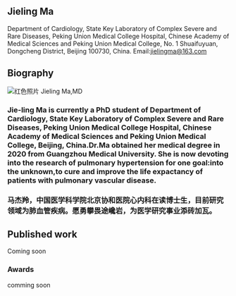 ## Jieling Ma
Department of Cardiology, State Key Laboratory of Complex Severe and Rare Diseases, Peking Union Medical College Hospital, Chinese Academy of Medical Sciences and Peking Union Medical College, No. 1 Shuaifuyuan, Dongcheng District, Beijing 100730, China.
 Email:jielingma@163.com


## **Biography**

![红色照片](https://user-images.githubusercontent.com/101517187/158111536-cad22c37-7b9f-4b80-90e6-20bf26b638f9.jpg)
Jieling Ma,MD

### Jie-ling Ma is currently a PhD student of Department of Cardiology, State Key Laboratory of Complex Severe and Rare Diseases, Peking Union Medical College Hospital, Chinese Academy of Medical Sciences and Peking Union Medical College, Beijing, China.Dr.Ma obtained her medical degree in 2020 from Guangzhou Medical University. She is now devoting into the research of pulmonary hypertension for one goal:into the unknown,to cure and improve the life expactancy of patients with pulmonary vascular disease. 
### 马杰羚，中国医学科学院北京协和医院心内科在读博士生，目前研究领域为肺血管疾病。愿勇攀畏途巉岩，为医学研究事业添砖加瓦。


## Published work
Coming soon


### Awards
comming soon
